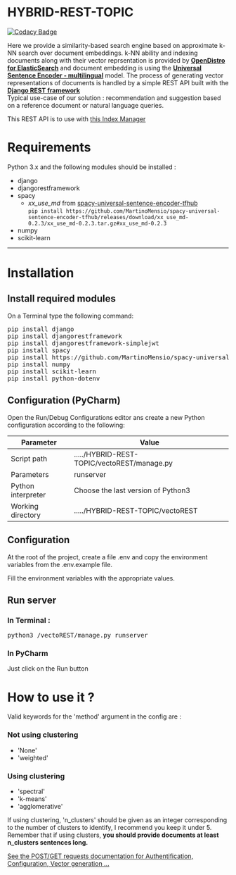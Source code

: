 # HYBRID-REST-TOPIC

[![Codacy Badge](https://api.codacy.com/project/badge/Grade/c22e79c94f3749deaf16c6ed705affe2)](https://app.codacy.com/gh/UBitSandBox/HYBRID-REST-TOPIC?utm_source=github.com&utm_medium=referral&utm_content=UBitSandBox/HYBRID-REST-TOPIC&utm_campaign=Badge_Grade_Dashboard)

Here we provide a similarity-based search engine based on approximate k-NN search over document embeddings. k-NN ability and indexing documents along with their vector reprsentation is provided by [**OpenDistro for ElasticSearch**](https://opendistro.github.io/for-elasticsearch/) and document embedding is using the [**Universal Sentence Encoder - multilingual**](https://tfhub.dev/google/universal-sentence-encoder-multilingual/3) model. 
The process of generating vector representations of documents is handled by a simple REST API built with the [**Django REST framework**](https://www.django-rest-framework.org/)  
Typical use-case of our solution : recommendation and suggestion based on a reference document or natural language queries.

This REST API is to use with [this Index Manager](https://github.com/Shiaroku/HYBRID-REST-TOPIC-INDEX-MANAGER)  

# Requirements
Python 3.x and the following modules should be installed :
- django
- djangorestframework
- spacy
  - *xx_use_md* from [spacy-universal-sentence-encoder-tfhub](https://spacy.io/universe/project/spacy-universal-sentence-encoder)  
`pip install https://github.com/MartinoMensio/spacy-universal-sentence-encoder-tfhub/releases/download/xx_use_md-0.2.3/xx_use_md-0.2.3.tar.gz#xx_use_md-0.2.3`
- numpy
- scikit-learn

---

# Installation

## Install required modules
On a Terminal type the following command:

<pre>
pip install django
pip install djangorestframework
pip install djangorestframework-simplejwt
pip install spacy
pip install https://github.com/MartinoMensio/spacy-universal-sentence-encoder-tfhub/releases/download/xx_use_md-0.2.3/xx_use_md-0.2.3.tar.gz#xx_use_md-0.2.3
pip install numpy
pip install scikit-learn
pip install python-dotenv
</pre>

## Configuration (PyCharm)
Open the Run/Debug Configurations editor ans create a new Python configuration according to the following:

| Parameter          |      Value                                     |
|--------------------|------------------------------------------------|
| Script path        | ...../HYBRID-REST-TOPIC/vectoREST/manage.py    |
| Parameters         | runserver                                      |
| Python interpreter | Choose the last version of Python3             |
| Working directory  | ...../HYBRID-REST-TOPIC/vectoREST              |

## Configuration
At the root of the project, create a file .env and copy the environment variables from the .env.example file.

Fill the environment variables with the appropriate values.

## Run server

### In Terminal : 
<pre>
python3 /vectoREST/manage.py runserver
</pre>

### In PyCharm
Just click on the Run button


# How to use it ?

Valid keywords for the 'method' argument in the config are :

### Not using clustering

- 'None'
- 'weighted'

### Using clustering

- 'spectral'
- 'k-means'
- 'agglomerative'

If using clustering, 'n_clusters' should be given as an integer corresponding to the number of clusters to identify, I recommend you keep it under 5.
Remember that if using clusters, **you should provide documents at least n_clusters sentences long.**


[See the POST/GET requests documentation for Authentification, Configuration, Vector generation ...](https://documenter.getpostman.com/view/5913280/T17JAnWN)
